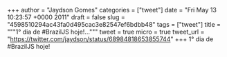 
+++
author = "Jaydson Gomes"
categories = ["tweet"]
date = "Fri May 13 10:23:57 +0000 2011"
draft = false
slug = "4598510294ac43fa0d495cac3e82547ef6bdbb48"
tags = ["tweet"]
title = """1° dia de #BrazilJS hoje!..."""
tweet = true
micro = true
tweet_url = "https://twitter.com/jaydson/status/68984818653855744"
+++
1° dia de #BrazilJS hoje!
